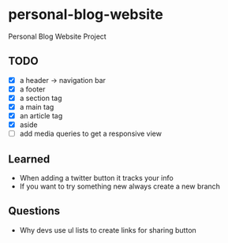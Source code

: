 # personal-blog-website
Personal Blog Website Project
## TODO
- [x] a header -> navigation bar
- [x] a footer
- [x] a section tag
- [x] a main tag
- [x] an article tag
- [x] aside
- [ ] add media queries to get a responsive view

## Learned
- When adding a twitter button it tracks your info
- If you want to try something new always create a new branch

## Questions
- Why devs use ul lists to create links for sharing button
